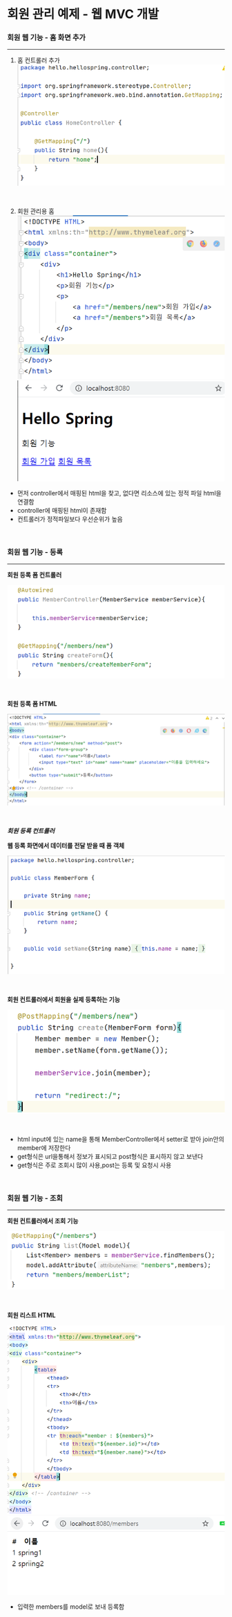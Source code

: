 # 회원 관리 예제 - 웹 MVC 개발

### 회원 웹 기능 - 홈 화면 추가

------------------

1. 홈 컨트롤러 추가
![homecontroller](homecontroller.PNG)

<br/>

2. 회원 관리용 홈
![home](home.PNG)
![html](html.PNG)
- 먼저 controller에서 매핑된 html을 찾고, 없다면 리소스에 있는 정적 파일 html을 연결함
- controller에 매핑된 html이 존재함
- 컨트롤러가 정적파일보다 우선순위가 높음

<br/>

### 회원 웹 기능 - 등록

----------------------

**회원 등록 폼 컨트롤러**

![formcontroller](formcontroller.PNG)


<br/>

**회원 등록 폼 HTML**

![formhtml](formhtml.PNG)

<br/>

***회원 등록 컨트롤러***

**웹 등록 화면에서 데이터를 전달 받을 때 폼 객체**

![memberform](memberform.PNG)

<br>

**회원 컨트롤러에서 회원을 실제 등록하는 기능**

![postform](postform.PNG)

<br>

- html input에 있는 name을 통해 MemberController에서 setter로 받아  join안의 member에 저장한다
- get형식은 url을통해서 정보가 표시되고 post형식은 표시하지 않고 보낸다
- get형식은 주로 조회시 많이 사용,post는 등록 및 요청시 사용

<br>

### 회원 웹 기능 - 조회

------------------------

**회원 컨트롤러에서 조회 기능**

![listcontroller](listcontroller.PNG)

<br/>

**회원 리스트 HTML**

![list](list.PNG)
![list2](list2.PNG)

- 입력한 members를 model로 보내 등록함

